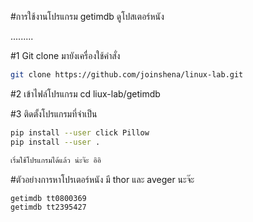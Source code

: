 #การใช้งานโปรแกรม getimdb ดูโปสเตอร์หนัง

  .........



#1 Git clone มายังเครื่องใช้คำสั่ง
```sh
git clone https://github.com/joinshena/linux-lab.git
```

#2 เข้าไฟล์โปรแกรม 
cd liux-lab/getimdb

#3 ติดตั้งโปรแกรมที่จำเป็น
```sh
pip install --user click Pillow
pip install --user .
```

```sh 
เริ่มใช้โปรแกรมได้แล้ว น่ะจ๊ะ อิอิ
```

 
#ตัวอย่างการหาโปรเตอร์หนัง มี thor และ aveger นะจ๊ะ
```sh
getimdb tt0800369 
getimdb tt2395427 
```


